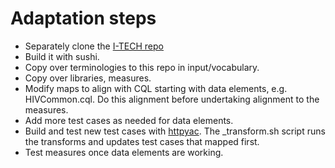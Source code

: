# Adaptation steps

* Separately clone the [I-TECH repo](https://github.com/I-TECH-UW/smart-hiv)
* Build it with sushi.
* Copy over terminologies to this repo in input/vocabulary.
* Copy over libraries, measures.
* Modify maps to align with CQL starting with data elements, e.g. HIVCommon.cql. Do this alignment before undertaking alignment to the measures.
* Add more test cases as needed for data elements.
* Build and test new test cases with [httpyac](https://httpyac.github.io/guide/installation_cli.html). The _transform.sh script runs the transforms and updates test cases that mapped first. 
* Test measures once data elements are working.


